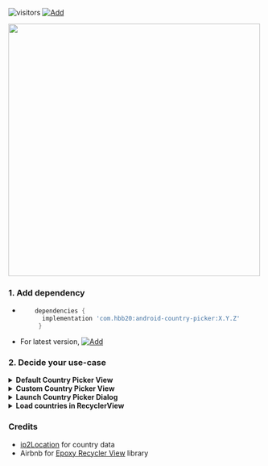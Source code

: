 ![visitors](https://visitor-badge.laobi.icu/badge?page_id=AndroidCountryPicker.readme)
[![Add](https://maven-badges.herokuapp.com/maven-central/com.hbb20/android-country-picker/badge.svg?style={style}) ](https://github.com/hbb20/AndroidCountryPicker/blob/develop/CHANGELOG.md) 


<img height=500 src="https://user-images.githubusercontent.com/4918760/90301130-32916100-de5b-11ea-8238-3f1e03ef325c.png"/>


### 1. Add dependency
   - ```groovy
         dependencies {
           implementation 'com.hbb20:android-country-picker:X.Y.Z'
          }
      ```
   - For latest version, [![Add](https://maven-badges.herokuapp.com/maven-central/com.hbb20/android-country-picker/badge.svg?style={style}) ](https://github.com/hbb20/AndroidCountryPicker/blob/develop/CHANGELOG.md)


### 2. Decide your use-case
<details>
<summary><b>Default Country Picker View</b></summary>
i. add following to your XML layout    

```xml
   <com.hbb20.CountryPickerView
   android:id="@+id/countryPicker"
   android:layout_width="wrap_content"
   android:layout_height="wrap_content" />
```
    
ii. modify view / dialog / list config in activity or fragment
```kotlin
private fun setupCountryPickerView() {
        val countryPicker = findViewById<CountryPickerView>(R.id.countryPicker)

        // Modify CPViewConfig if you need. Access cpViewConfig through `cpViewHelper`
        countryPicker.cpViewHelper.cpViewConfig.viewTextGenerator = { cpCountry: CPCountry ->
            "${cpCountry.name} (${cpCountry.alpha2})"
        }
        // make sure to refresh view once view configuration is changed
        countryPicker.cpViewHelper.refreshView()

        // Modify CPDialogConfig if you need. Access cpDialogConfig through `countryPicker.cpViewHelper`
        // countryPicker.cpViewHelper.cpDialogConfig.

        // Modify CPListConfig if you need. Access cpListConfig through `countryPicker.cpViewHelper`
        // countryPicker.cpViewHelper.cpListConfig.

        // Modify CPRowConfig if you need. Access cpRowConfig through `countryPicker.cpViewHelper`
        // countryPicker.cpViewHelper.cpRowConfig.
    }
```

ii. [Read More](https://github.com/hbb20/AndroidCountryPicker/wiki/Country-Picker-View) about Country Picker View and available configuration 
      
</details>
    
<details>
<summary><b>Custom Country Picker View</b></summary>

i. Read how to create your [Custom Country Picker View](https://github.com/hbb20/AndroidCountryPicker/wiki/Custom-Country-Picker-View)

</details>


<details>
<summary><b>Launch Country Picker Dialog</b></summary>
i. add following to your Activity/Fragment    

```kotlin
   context.launchCountryPickerDialog { selectedCountry: CPCountry? ->
     // your code to handle selected country
   }
```

ii. [Read More](https://github.com/hbb20/AndroidCountryPicker/wiki/Country-Picker-Dialog) about CountryPicker Dialog and available configuration 
</details>
    
<details>
<summary><b>Load countries in RecyclerView</b></summary>
i. add following to your Activity/Fragment    

```kotlin
   recyclerView.loadCountries { selectedCountry: CPCountry -> 
     // your code to handle selected country
   }
```

ii. [Read More](https://github.com/hbb20/AndroidCountryPicker/wiki/Country-List-(RecyclerView)) about Country List and available configuration 
 
</details>

### Credits
- [ip2Location](https://www.ip2location.com/) for country data
- Airbnb for [Epoxy Recycler View](https://github.com/airbnb/epoxy) library


